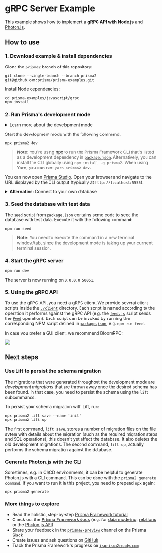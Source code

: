 # gRPC Server Example

This example shows how to implement a **gRPC API with Node.js** and [Photon.js](https://photonjs.prisma.io/).

## How to use

### 1. Download example & install dependencies

Clone the `prisma2` branch of this repository:

```
git clone --single-branch --branch prisma2 git@github.com:prisma/prisma-examples.git
```

Install Node dependencies:

```
cd prisma-examples/javascript/grpc
npm install
```

### 2. Run Prisma's development mode

<Details><Summary>Learn more about the development mode</Summary>

Prisma's [development mode](https://github.com/prisma/prisma2/blob/master/docs/development-mode.md) watches your [Prisma schema](https://github.com/prisma/prisma2/blob/master/docs/prisma-schema-file.md) on the file system. Whenever there's a change in the schema, the Prisma Framework CLI performs two major tasks in the background:

- map the Prisma schema to your database schema (i.e., perform a schema migration in the database) 
- regenerate the Photon.js database client based on the new Prisma schema

It also runs a web server to host [Prisma Studio](https://github.com/prisma/studio), typically at [`http://localhost:5555`](http://localhost:5555).

In this case, the command also creates a new [SQLite database](https://www.sqlite.org/index.html) file at `./prisma/dev.db` since that didn't exist in the project yet.

</Details>

Start the development mode with the following command:

```
npx prisma2 dev
```

> **Note**: You're using [npx](https://github.com/npm/npx) to run the Prisma Framework CLI that's listed as a development dependency in [`package.json`](./package.json). Alternatively, you can install the CLI globally using `npm install -g prisma2`. When using Yarn, you can run: `yarn prisma2 dev`.

You can now open [Prisma Studio](https://github.com/prisma/studio). Open your browser and navigate to the URL displayed by the CLI output (typically at [`http://localhost:5555`](http://localhost:5555)).

<Details>
<Summary><b>Alternative: </b>Connect to your own database</Summary>

Prisma supports MySQL and PostgreSQL at the moment. If you would like to connect to your own database, you can do so by specifying a different data source in the [Prisma schema file](prisma/schema.prisma).

For a MySQL provider:
```
datasource mysql {
    provider = "mysql"
    url      = "mysql://johndoe:secret42@localhost:3306/mydatabase"
}
```

*OR*

For a PostgreSQL provider:
```
datasource postgresql {
  provider = "postgresql"
  url      = "postgresql://johndoe:secret42@localhost:5432/mydatabase?schema=public"
}
```

> Note: In the above example connection strings, `johndoe` would be the username to your database, `secret42` the password, `mydatabase` the name of your database, and `public` the [PostgreSQL schema](https://www.postgresql.org/docs/9.1/ddl-schemas.html). 

Then to migrate your database schema, run:

```sh
npx prisma2 lift save --name 'init'
npx prisma2 lift up
```

</Details>

### 3. Seed the database with test data

The `seed` script from `package.json` contains some code to seed the database with test data. Execute it with the following command:

```
npm run seed
```

> **Note**: You need to execute the command in a new terminal window/tab, since the development mode is taking up your currrent terminal session.


### 4. Start the gRPC server

```
npm run dev
```

The server is now running on `0.0.0.0:50051`. 

### 5. Using the gRPC API

To use the gRPC API, you need a gRPC client. We provide several client scripts inside the [`./client`](./client) directory. Each script is named according to the operation it performs against the gRPC API (e.g. the [`feed.js`](./client/feed.js) script sends the [`Feed`](./service.proto#L7) operation). Each script can be invoked by running the corresponding NPM script defined in [`package.json`](./package.json), e.g. `npm run feed`.

In case you prefer a GUI client, we recommend [BloomRPC](https://github.com/uw-labs/bloomrpc):

![](https://imgur.com/0EiIo03.png)

## Next steps

### Use Lift to persist the schema migration

The migrations that were generated throughout the development mode are _development migrations_ that are thrown away once the desired schema has been found. In that case, you need to persist the schema using the `lift` subcommands.

To persist your schema migration with Lift, run:

```
npx prisma2 lift save --name 'init'
npx prisma2 lift up
```

The first command, `lift save`, stores a number of migration files on the file sytem with details about the migration (such as the required migration steps and SQL operations), this doesn't yet affect the database. It also deletes the old development migrations. The second command, `lift up`, actually performs the schema migration against the database.

### Generate Photon.js with the CLI

Sometimes, e.g. in CI/CD environments, it can be helpful to generate Photon.js with a CLI command. This can be done with the `prisma2 generate command`. If you want to run it in this project, you need to prepend `npx` again:

```
npx prisma2 generate
```

### More things to explore

- Read the holistic, step-by-step [Prisma Framework tutorial](https://github.com/prisma/prisma2/blob/master/docs/tutorial.md)
- Check out the [Prisma Framework docs](https://github.com/prisma/prisma2) (e.g. for [data modeling](https://github.com/prisma/prisma2/blob/master/docs/data-modeling.md), [relations](https://github.com/prisma/prisma2/blob/master/docs/relations.md) or the [Photon.js API](https://github.com/prisma/prisma2/blob/master/docs/photon/api.md))
- Share your feedback in the [`prisma2-preview`](https://prisma.slack.com/messages/CKQTGR6T0/) channel on the Prisma Slack
- Create issues and ask questions on [GitHub](https://github.com/prisma/prisma2/)
- Track the Prisma Framework's progress on [`isprisma2ready.com`](https://isprisma2ready.com)